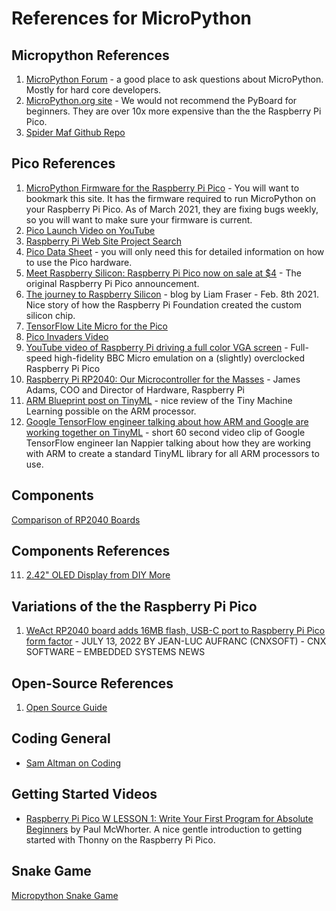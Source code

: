 # References for MicroPython

## Micropython References
1. [MicroPython Forum](https://forum.micropython.org/) - a good place to ask questions about MicroPython.  Mostly for hard core developers.
2. [MicroPython.org site](http://micropython.org/) - We would not recommend the PyBoard for beginners.  They are over 10x more expensive than the the Raspberry Pi Pico.
3. [Spider Maf Github Repo](https://github.com/SpiderMaf/PiPicoDsply)
   
## Pico References
1. [MicroPython Firmware for the Raspberry Pi Pico](https://micropython.org/download/rp2-pico/) - You will want to bookmark this site.  It has the firmware required to run MicroPython on your Raspberry Pi Pico.  As of March 2021, they are fixing bugs weekly, so you will want to make sure your firmware is current.
2. [Pico Launch Video on YouTube](https://www.youtube.com/watch?v=o-tRJPCv0GA)
5. [Raspberry Pi Web Site Project Search](https://projects.raspberrypi.org/en/projects?software%5B%5D=micropython&hardware%5B%5D=pico)
6. [Pico Data Sheet](https://datasheets.raspberrypi.org/pico/raspberry-pi-pico-python-sdk.pdf) - you will only need this for detailed information on how to use the Pico hardware.
7. [Meet Raspberry Silicon: Raspberry Pi Pico now on sale at $4](https://www.raspberrypi.org/blog/raspberry-pi-silicon-pico-now-on-sale/) - The original Raspberry Pi Pico announcement.
8. [The journey to Raspberry Silicon](https://www.raspberrypi.org/blog/the-journey-to-raspberry-silicon/) - blog by Liam Fraser - Feb. 8th 2021.  Nice story of how the Raspberry Pi Foundation created the custom silicon chip.
9. [TensorFlow Lite Micro for the Pico](https://github.com/raspberrypi/pico-tflmicro)
10. [Pico Invaders Video](https://www.youtube.com/watch?v=O5S1LC5TFiM)
12. [YouTube video of Raspberry Pi driving a full color VGA screen](https://www.youtube.com/watch?v=WaPJmCgseQw) - Full-speed high-fidelity BBC Micro emulation on a (slightly) overclocked Raspberry Pi Pico 
13. [Raspberry Pi RP2040: Our Microcontroller for the Masses](https://www.arm.com/blogs/blueprint/raspberry-pi-rp2040) - James Adams, COO and Director of Hardware, Raspberry Pi
14. [ARM Blueprint post on TinyML](https://www.arm.com/blogs/blueprint/tinyml) - nice review of the Tiny Machine Learning possible on the ARM processor.
15. [Google TensorFlow engineer talking about how ARM and Google are working together on TinyML](https://www.youtube.com/watch?v=9ZIDzkhUrkY) - short 60 second video clip of Google TensorFlow engineer Ian Nappier talking about how they are working with ARM to create a standard TinyML library for all ARM processors to use.

## Components
[Comparison of RP2040 Boards](https://docs.google.com/spreadsheets/d/e/2PACX-1vRifv83IJa38YcgPIUidSLvbNGoAa7UTeb_fuOU8i0eaYYwDU5C_8fM72aoD0LhjcMCRVXSGvhDiFHC/pubhtml?gid=0&single=true)

## Components References
11. [2.42" OLED Display from DIY More](https://www.diymore.cc/collections/hot-products/products/2-42-inch-12864-oled-display-module-iic-i2c-spi-serial-for-arduino-c51-stm32-green-white-blue-yellow)

## Variations of the the Raspberry Pi Pico

1. [WeAct RP2040 board adds 16MB flash, USB-C port to Raspberry Pi Pico form factor](https://www.cnx-software.com/2022/07/13/weact-rp2040-board-adds-16mb-flash-usb-c-port-to-raspberry-pi-pico-form-factor/) - JULY 13, 2022 BY JEAN-LUC AUFRANC (CNXSOFT) - CNX SOFTWARE – EMBEDDED SYSTEMS NEWS


## Open-Source References

1. [Open Source Guide](https://opensource.guide/)

## Coding General

* [Sam Altman on Coding](https://www.youtube.com/shorts/OK0YhF3NMpQ)

## Getting Started Videos

* [Raspberry Pi Pico W LESSON 1: Write Your First Program for Absolute Beginners](https://www.youtube.com/watch?v=SL4_oU9t8Ss) by Paul McWhorter.  A nice gentle introduction to getting started with Thonny on the Raspberry Pi Pico.

## Snake Game

[Micropython Snake Game](https://github.com/hwiguna/HariFun_203_PicoSnake)